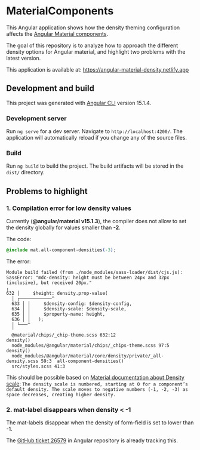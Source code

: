 # MaterialComponents

This Angular application shows how the density theming configuration affects the [Angular Material components](https://material.angular.io/).

The goal of this repository is to analyze how to approach the different density options for Angular material, and highlight two problems with the latest version.

This application is available at: https://angular-material-density.netlify.app

## Development and build

This project was generated with [Angular CLI](https://github.com/angular/angular-cli) version 15.1.4.

### Development server

Run `ng serve` for a dev server. Navigate to `http://localhost:4200/`. The application will automatically reload if you change any of the source files.

### Build

Run `ng build` to build the project. The build artifacts will be stored in the `dist/` directory.

## Problems to highlight

### 1. Compilation error for low density values

Currently (**@angular/material v15.1.3**), the compiler does not allow to set the density globally for values smaller than **-2**.

The code:

```css
@include mat.all-component-densities(-3);
```

The error:

```
Module build failed (from ./node_modules/sass-loader/dist/cjs.js):
SassError: "mdc-density: height must be between 24px and 32px (inclusive), but received 20px."
╷
632 │     $height: density.prop-value(
  │ ┌────────────^
  633 │ │     $density-config: $density-config,
  634 │ │     $density-scale: $density-scale,
  635 │ │     $property-name: height,
  636 │ │   );
  │ └───^
  ╵
  @material/chips/_chip-theme.scss 632:12                                     density()
  node_modules/@angular/material/chips/_chips-theme.scss 97:5                 density()
  node_modules/@angular/material/core/density/private/_all-density.scss 59:3  all-component-densities()
  src/styles.scss 41:3
```

This should be possible based on [Material documentation about Density scale](href="https://m3.material.io/foundations/layout/understanding-layout/spacing#da94f612-f274-49ab-aec5-f03dab53be8e): `The density scale is numbered, starting at 0 for a component’s default density. The scale moves to negative numbers (-1, -2, -3) as space decreases, creating higher density.`

### 2. mat-label disappears when density < -1

The mat-labels disappear when the density of form-field is set to lower than -1.

The [GitHub ticket 26579](https://github.com/angular/components/issues/26579) in Angular repository is already tracking this.
